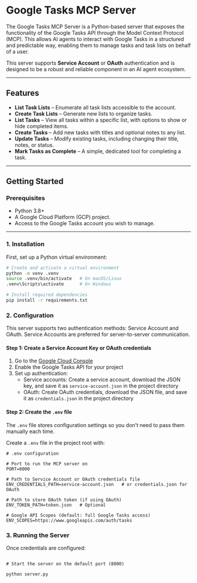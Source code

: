 # Google Tasks MCP Server

The Google Tasks MCP Server is a Python-based server that exposes the functionality of the Google Tasks API through the Model Context Protocol (MCP). This allows AI agents to interact with Google Tasks in a structured and predictable way, enabling them to manage tasks and task lists on behalf of a user.

This server supports **Service Account** or **OAuth** authentication and is designed to be a robust and reliable component in an AI agent ecosystem.

---

## Features

* **List Task Lists** – Enumerate all task lists accessible to the account.
* **Create Task Lists** – Generate new lists to organize tasks.
* **List Tasks** – View all tasks within a specific list, with options to show or hide completed items.
* **Create Tasks** – Add new tasks with titles and optional notes to any list.
* **Update Tasks** – Modify existing tasks, including changing their title, notes, or status.
* **Mark Tasks as Complete** – A simple, dedicated tool for completing a task.

---

## Getting Started

### Prerequisites

* Python 3.8+
* A Google Cloud Platform (GCP) project.
* Access to the Google Tasks account you wish to manage.

---

### 1. Installation

First, set up a Python virtual environment:

```bash
# Create and activate a virtual environment
python -m venv .venv
source .venv/bin/activate   # On macOS/Linux
.venv\Scripts\activate      # On Windows

# Install required dependencies
pip install -r requirements.txt

  ```

### 2. Configuration

This server supports two authentication methods: Service Account and OAuth. Service Accounts are preferred for server-to-server communication.

  #### Step 1: Create a Service Account Key or OAuth credentials

1.  Go to the  [Google Cloud Console](https://console.cloud.google.com/)
2.  Enable the Google Tasks API for your project
3.  Set up authentication:
    -   Service accounts: Create a service account, download the JSON key, and save it as  `service-account.json`  in the project directory
    -   OAuth: Create OAuth credentials, download the JSON file, and save it as  `credentials.json`  in the project directory

  #### Step 2: **Create the `.env` file**

The `.env` file stores configuration settings so you don’t need to pass them manually each time.

Create a `.env` file in the project root with:

```
# .env configuration

# Port to run the MCP server on
PORT=8000

# Path to Service Account or OAuth credentials file
ENV_CREDENTIALS_PATH=service-account.json   # or credentials.json for OAuth

# Path to store OAuth token (if using OAuth)
ENV_TOKEN_PATH=token.json   # Optional

# Google API Scopes (default: full Google Tasks access)
ENV_SCOPES=https://www.googleapis.com/auth/tasks
```

### 3. Running the Server

Once credentials are configured:

  ```

# Start the server on the default port (8000)

python server.py

  ```